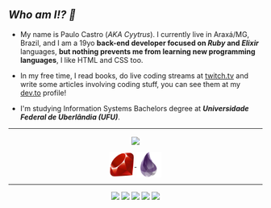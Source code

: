 ## ***Who am I!? :thinking:***

  - My name is Paulo Castro (*AKA Cyytrus*). I currently live in Araxá/MG, Brazil, and I am a 19yo **back-end developer focused on _Ruby_ and _Elixir_** languages, **but nothing prevents me from learning new programming languages**, I like HTML and CSS too. 

  - In my free time, I read books, do live coding streams at [twitch.tv](https://twitch.tv/cyytrushe4rt) and write some articles involving coding stuff, you can see them at my [dev.to](https://dev.to/cyytrus) profile! 

  - I'm studying Information Systems Bachelors degree at ***Universidade Federal de Uberlândia (UFU)***.

----

<p align="center">
  <a href="https://github.com/Cyytrus">
    <img align="center" src="https://github-readme-stats.vercel.app/api/top-langs/?username=Cyytrus&theme=tokyonight&hide_langs_below=1" />
  </a>

<p align="center">
  <a href="https://www.ruby-lang.org/en/">
     <img align="center" src="https://raw.githubusercontent.com/devicons/devicon/2ae2a900d2f041da66e950e4d48052658d850630/icons/ruby/ruby-original.svg" alt="Ruby" width="50" height="50">
    
  <a href="https://elixir-lang.org/">
     <img align="center" src="https://raw.githubusercontent.com/devicons/devicon/2ae2a900d2f041da66e950e4d48052658d850630/icons/elixir/elixir-original.svg" alt="Elixir" width="50" height="50">
    
----

<p align="center">
  <a href="paddcastro@gmail.com" alt="Gmail">
  <img src="https://img.shields.io/badge/Gmail-D14836?style=for-the-badge&logo=gmail&logoColor=white&link=paddcastro@gmail.com" /></a>

  <a href="https://www.linkedin.com/in/paulo-castro-9520481b6/" alt="Linkedin">
  <img src="https://img.shields.io/badge/Paulo Castro-0077B5?style=for-the-badge&logo=linkedin&logoColor=white&link=https://www.linkedin.com/in/paulo-castro-9520481b6/" /></a>
  
  <a href="https://twitter.com/Cyytrus" alt="Twitter">
  <img src="https://img.shields.io/badge/Cyytrus-1DA1F2?style=for-the-badge&logo=twitter&logoColor=white&link=https://twitter.com/Cyytrus"/></a>
  
  <a href="https://www.twitch.tv/cyytrushe4rt" alt="Twitch.tv">
  <img src="https://img.shields.io/badge/cyytrushe4rt-9146FF?style=for-the-badge&logo=twitch&logoColor=white&link=https://www.twitch.tv/cyytrushe4rt"/></a>

  <a href="https://dev.to/cyytrus" alt="Dev.to">
  <img src= "https://img.shields.io/badge/Cyytrus-0A0A0A?style=for-the-badge&logo=dev.to&logoColor=white&link=https://dev.to/cyytrus"/></a>
</p>  



